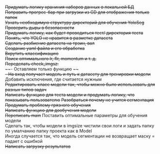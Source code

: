~~Придумать логику храниния наборов данных в локальной БД~~  
~~Поправить прогрес-бар при загрузки из GD для отображения только папок~~  
~~Узнать необходимую структуру директорий для обучения YoloSeg~~
~~Проверить дыры в безопасности~~  
~~Придумать логику, как будет проводиться тест/ директория теста~~  
~~Понять, что YOLO не нравится в разметке датасета~~  
~~Сделать разбиение датасета на трэин, вал~~  
~~Создание yaml файла и его обработка~~  
~~Вкрутить классификацию~~  
~~Поиск оптимального lr, flr, momentum и т. д.~~    
~~Переделать check_imgsz:~~    
~~-  Оставляем только функцию ~~  
~~- На вход получает модель и путь к датасету для тренировки модели~~  
Добавить исключения, где считается нужным  
~~Редактировать класс модели так, чтобы можно было использовать для разных типов задач~~     
~~Написать функцию для теста модели и продумать логику, что показывать пользователю~~
~~Разобраться почему не учится сегментация~~  
~~Продумать проблему грязного обучения~~  
~~Написать функцию для дообучения модели~~  
~~Переписать main~~ 
Поставить оптимальные параметры для обучения модели  
Сделать так, чтобы модели в imgsize чистили свои логи и задать папку по умалчанию папку проекта как в Model  
Иногда случается так, что модель сегментации не возвращает маску = падает с ошибкой  
~~Написать загрузку результатов~~  